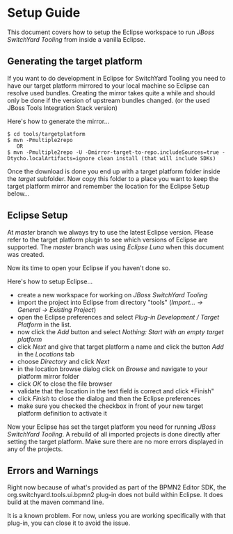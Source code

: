 # Setup Guide
This document covers how to setup the Eclipse workspace to run _JBoss SwitchYard Tooling_ from inside a vanilla Eclipse.

## Generating the target platform
If you want to do development in Eclipse for SwitchYard Tooling you need to have our target platform mirrored to your local machine so Eclipse can resolve used bundles. Creating the mirror takes quite a while and should only be done if the version of upstream bundles changed. (or the used JBoss Tools Integration Stack version)

Here's how to generate the mirror...

    $ cd tools/targetplatform
    $ mvn -Pmultiple2repo
       OR
    $ mvn -Pmultiple2repo -U -Dmirror-target-to-repo.includeSources=true -Dtycho.localArtifacts=ignore clean install (that will include SDKs)

Once the download is done you end up with a target platform folder inside the *target* subfolder. Now copy this folder to a place you want to keep the target platform mirror and remember the location for the Eclipse Setup below...

## Eclipse Setup
At _master_ branch we always try to use the latest Eclipse version. Please refer to the target platform plugin to see which versions of Eclipse are supported. The _master_ branch was using *Eclipse Luna* when this document was created.

Now its time to open your Eclipse if you haven't done so.

Here's how to setup Eclipse...

- create a new workspace for working on _JBoss SwitchYard Tooling_
- import the project into Eclipse from directory "tools" (_Import... -> General -> Existing Project_)
- open the Eclipse preferences and select *Plug-in Development / Target Platform* in the list.
- now click the *Add* button and select *Nothing: Start with an empty target platform*
- click *Next* and give that target platform a name and click the button *Add* in the *Locations* tab
- choose *Directory* and click *Next*
- in the location browse dialog click on *Browse* and navigate to your platform mirror folder
- click *OK* to close the file browser
- validate that the location in the text field is correct and click *Finish"
- click *Finish* to close the dialog and then the Eclipse preferences
- make sure you checked the checkbox in front of your new target platform definition to activate it

Now your Eclipse has set the target platform you need for running _JBoss SwitchYard Tooling_. A rebuild of all imported projects is done directly after setting the target platform. Make sure there are no more errors displayed in any of the projects.

## Errors and Warnings

Right now because of what's provided as part of the BPMN2 Editor SDK, the org.switchyard.tools.ui.bpmn2 plug-in does not build within Eclipse. It does build at the maven command line. 

It is a known problem. For now, unless you are working specifically with that plug-in, you can close it to avoid the issue.

